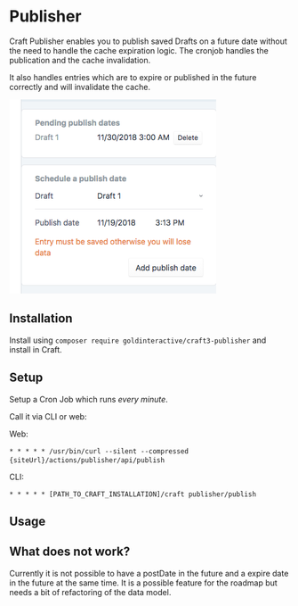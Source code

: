 # Publisher 

Craft Publisher enables you to publish saved Drafts on a future date without 
the need to handle the cache expiration logic. 
The cronjob handles the publication and the cache invalidation.

It also handles entries which are to expire or published in the 
future correctly and will invalidate the cache.

![Screenshot](resources/img/example1.png)

## Installation

Install using `composer require goldinteractive/craft3-publisher` and install in Craft.

## Setup

Setup a Cron Job which runs *every minute*.

Call it via CLI or web:

Web:
```shell
* * * * * /usr/bin/curl --silent --compressed {siteUrl}/actions/publisher/api/publish
```

CLI:
```shell
* * * * * [PATH_TO_CRAFT_INSTALLATION]/craft publisher/publish
```

## Usage

## What does not work?

Currently it is not possible to have a postDate in the future and a expire date in the future at the same time.
It is a possible feature for the roadmap but needs a bit of refactoring of the data model.